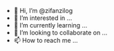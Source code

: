 - 👋 Hi, I’m @zifanzilog
- 👀 I’m interested in ...
- 🌱 I’m currently learning ...
- 💞️ I’m looking to collaborate on ...
- 📫 How to reach me ...

<!---
zifanzilog/zifanzilog is a ✨ special ✨ repository because its `README.md` (this file) appears on your GitHub profile.
You can click the Preview link to take a look at your changes.
--->
